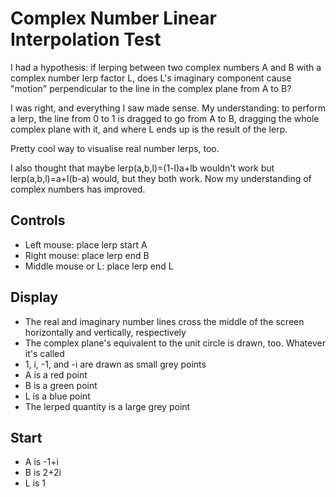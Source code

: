 # Complex Number Linear Interpolation Test

I had a hypothesis: if lerping between two complex numbers A and B with a complex number lerp factor L, does L's imaginary component cause "motion" perpendicular to the line in the complex plane from A to B?

I was right, and everything I saw made sense.
My understanding: to perform a lerp, the line from 0 to 1 is dragged to go from A to B, dragging the whole complex plane with it, and where L ends up is the result of the lerp.

Pretty cool way to visualise real number lerps, too.

I also thought that maybe lerp(a,b,l)=(1-l)a+lb wouldn't work but lerp(a,b,l)=a+l(b-a) would, but they both work.
Now my understanding of complex numbers has improved.

## Controls

- Left mouse: place lerp start A
- Right mouse: place lerp end B
- Middle mouse or L: place lerp end L

## Display

- The real and imaginary number lines cross the middle of the screen horizontally and vertically, respectively
- The complex plane's equivalent to the unit circle is drawn, too. Whatever it's called
- 1, i, -1, and -i are drawn as small grey points
- A is a red point
- B is a green point
- L is a blue point
- The lerped quantity is a large grey point

## Start

- A is -1+i
- B is 2+2i
- L is 1
